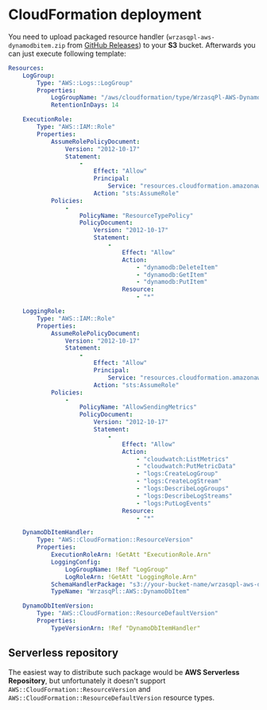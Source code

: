 <!---
# This file is part of the pl.wrzasq.cform.
#
# @license http://mit-license.org/ The MIT license
# @copyright 2022 © by Rafał Wrzeszcz - Wrzasq.pl.
-->

# CloudFormation deployment

You need to upload packaged resource handler (`wrzasqpl-aws-dynamodbitem.zip` from
[GitHub Releases](https://github.com/rafalwrzeszcz-wrzasqpl/pl.wrzasq.cform/releases)) to your **S3** bucket.
Afterwards you can just execute following template:

```yaml
Resources:
    LogGroup:
        Type: "AWS::Logs::LogGroup"
        Properties:
            LogGroupName: "/aws/cloudformation/type/WrzasqPl-AWS-DynamoDbItem/"
            RetentionInDays: 14

    ExecutionRole:
        Type: "AWS::IAM::Role"
        Properties:
            AssumeRolePolicyDocument:
                Version: "2012-10-17"
                Statement:
                    -
                        Effect: "Allow"
                        Principal:
                            Service: "resources.cloudformation.amazonaws.com"
                        Action: "sts:AssumeRole"
            Policies:
                -
                    PolicyName: "ResourceTypePolicy"
                    PolicyDocument:
                        Version: "2012-10-17"
                        Statement:
                            -
                                Effect: "Allow"
                                Action:
                                    - "dynamodb:DeleteItem"
                                    - "dynamodb:GetItem"
                                    - "dynamodb:PutItem"
                                Resource:
                                    - "*"

    LoggingRole:
        Type: "AWS::IAM::Role"
        Properties:
            AssumeRolePolicyDocument:
                Version: "2012-10-17"
                Statement:
                    -
                        Effect: "Allow"
                        Principal:
                            Service: "resources.cloudformation.amazonaws.com"
                        Action: "sts:AssumeRole"
            Policies:
                -
                    PolicyName: "AllowSendingMetrics"
                    PolicyDocument:
                        Version: "2012-10-17"
                        Statement:
                            -
                                Effect: "Allow"
                                Action:
                                    - "cloudwatch:ListMetrics"
                                    - "cloudwatch:PutMetricData"
                                    - "logs:CreateLogGroup"
                                    - "logs:CreateLogStream"
                                    - "logs:DescribeLogGroups"
                                    - "logs:DescribeLogStreams"
                                    - "logs:PutLogEvents"
                                Resource:
                                    - "*"

    DynamoDbItemHandler:
        Type: "AWS::CloudFormation::ResourceVersion"
        Properties: 
            ExecutionRoleArn: !GetAtt "ExecutionRole.Arn"
            LoggingConfig: 
                LogGroupName: !Ref "LogGroup"
                LogRoleArn: !GetAtt "LoggingRole.Arn"
            SchemaHandlerPackage: "s3://your-bucket-name/wrzasqpl-aws-dynamodbitem.zip"
            TypeName: "WrzasqPl::AWS::DynamoDbItem"

    DynamoDbItemVersion:
        Type: "AWS::CloudFormation::ResourceDefaultVersion"
        Properties: 
            TypeVersionArn: !Ref "DynamoDbItemHandler"
```

## Serverless repository

The easiest way to distribute such package would be **AWS Serverless Repository**, but unfortunately it doesn't support
`AWS::CloudFormation::ResourceVersion` and `AWS::CloudFormation::ResourceDefaultVersion` resource types.
